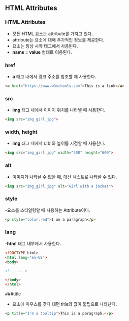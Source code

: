 ## HTML Attributes

### HTML Attributes

- 모든 HTML 요소는 attribute를 가지고 있다.
- attribute는 요소에 대해 추가적인 정보를 제공한다.
- 요소는 항상 시작 태그에서 사용된다.
- **name = value** 형태로 이용된다.

### href

- **a** 태그 내에서 링크 주소를 참조할 때 사용한다.
```html
<a href="https://www.w3schools.com">This is a link</a>
```
### src

- **img** 태그 내에서 이미지 위치를 나타낼 때 사용한다.
```html
<img src="img_girl.jpg">
```

### width, height

- **img** 태그 내에서 너비와 높이를 지정할 때 사용한다.
```html
<img src="img_girl.jpg" width="500" height="600">
```

### alt

- 이미지가 나타날 수 없을 때, 대신 텍스트로 나타낼 수 있다.

```html
<img src="img_girl.jpg" alt="Girl with a jacket">
```

### style

-요소를 스타일링할 때 사용하는 Attribute이다.
```html
<p style="color:red">I am a paragraph</p>
```

### lang

-**html** 태그 내부에서 사용한다.

```html
<!DOCTYPE html>
<html lang="en-US">
<body>

<!--...-->

</body>
</html>
```
###title

- 요소에 마우스를 갖다 대면 title의 값이 툴팁으로 나타난다.

```html
<p title="I'm a tooltip">This is a paragraph.</p>
```
